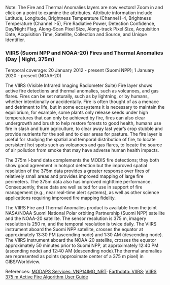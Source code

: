 Note: The Fire and Thermal Anomalies layers are now vectors! Zoom in and click on a point to examine the attributes. Attribute information include Latitude, Longitude, Brightness Temperature (Channel I-4, Brightness Temperature (Channel I-5), Fire Radiative Power, Detection Confidence, Day/Night Flag, Along-Scan Pixel Size, Along-track Pixel Size, Acquisition Date, Acquisition Time, Satellite, Collection and Source, and Unique Identifier.

### VIIRS (Suomi NPP and NOAA-20) Fires and Thermal Anomalies (Day | Night, 375m)
Temporal coverage: 20 January 2012 - present (Suomi NPP); 1 January 2020 - present (NOAA-20)

The VIIRS (Visible Infrared Imaging Radiometer Suite) Fire layer shows active fire detections and thermal anomalies, such as volcanoes, and gas flares. Fires can be set naturally, such as by lightning, or by humans, whether intentionally or accidentally. Fire is often thought of as a menace and detriment to life, but in some ecosystems it is necessary to maintain the equilibrium, for example, some plants only release seeds under high temperatures that can only be achieved by fire, fires can also clear undergrowth and brush to help restore forests to good health, humans use fire in slash and burn agriculture, to clear away last year’s crop stubble and provide nutrients for the soil and to clear areas for pasture. The fire layer is useful for studying the spatial and temporal distribution of fire, to locate persistent hot spots such as volcanoes and gas flares, to locate the source of air pollution from smoke that may have adverse human health impacts.

The 375m I-band data complements the MODIS fire detections; they both show good agreement in hotspot detection but the improved spatial resolution of the 375m data provides a greater response over fires of relatively small areas and provides improved mapping of large fire perimeters. The 375m data also has improved nighttime performance. Consequently, these data are well suited for use in support of fire management (e.g., near real-time alert systems), as well as other science applications requiring improved fire mapping fidelity.

The VIIRS Fire and Thermal Anomalies product is available from the joint NASA/NOAA Suomi National Polar orbiting Partnership (Suomi NPP) satellite and the NOAA-20 satellite. The sensor resolution is 375 m, imagery resolution is 250 m, and the temporal resolution is twice daily. The VIIRS instrument aboard the Suomi NPP satellite, crosses the equator at approximately 13:30 PM (ascending node) and 1:30 AM (descending node). The VIIRS instrument aboard the NOAA-20 satellite, crosses the equator approximately 50 minutes prior to Suomi NPP, at approximately 12:40 PM (ascending node) and 12:40 AM (descending node).The thermal anomalies are represented as points (approximate center of a 375 m pixel) in GIBS/Worldview.

References: [MODAPS Services: VNP14IMG_NRT](https://modaps.modaps.eosdis.nasa.gov/services/about/products/viirs-land-c1-nrt/VNP14IMG-6min_NRT.html); [Earthdata: VIIRS](https://earthdata.nasa.gov/earth-observation-data/near-real-time/download-nrt-data/viirs-nrt); [VIIRS 375 m Active Fire Algorithm User Guide](https://viirsland.gsfc.nasa.gov/PDF/VIIRS_activefire_User_Guide.pdf)
